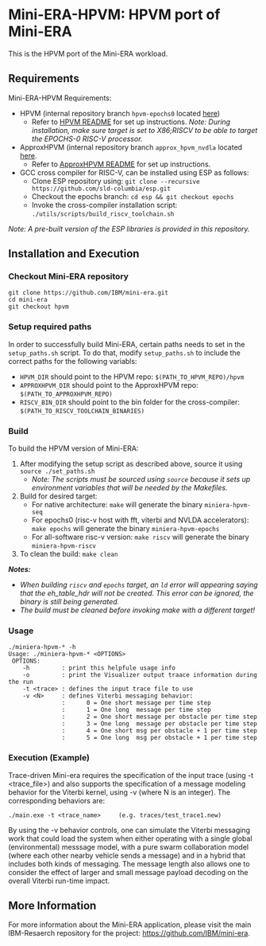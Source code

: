 # Mini-ERA-HPVM: HPVM port of Mini-ERA

This is the HPVM port of the Mini-ERA workload.

## Requirements

Mini-ERA-HPVM Requirements:

- HPVM (internal repository branch `hpvm-epochs0` located [here](https://gitlab.engr.illinois.edu/llvm/hpvm/-/tree/hpvm-epochs0))
    * Refer to [HPVM README](https://gitlab.engr.illinois.edu/llvm/hpvm/-/blob/hpvm-epochs0/README.md) for set up instructions.
    *Note: During installation, make sure target is set to X86;RISCV to be able to target the EPOCHS-0 RISC-V processor.*
- ApproxHPVM (internal repository branch `approx_hpvm_nvdla` located [here](https://gitlab.engr.illinois.edu/llvm/hpvm/-/tree/approx_hpvm_nvdla).
    * Refer to [ApproxHPVM README](https://gitlab.engr.illinois.edu/llvm/hpvm/-/blob/approx_hpvm_nvdla/README.md) for set up instructions.
- GCC cross compiler for RISC-V, can be installed using ESP as follows:
    * Clone ESP repository using: `git clone --recursive https://github.com/sld-columbia/esp.git`
    * Checkout the epochs branch: `cd esp && git checkout epochs`
    * Invoke the cross-compiler installation script: `./utils/scripts/build_riscv_toolchain.sh`

*Note: A pre-built version of the ESP libraries is provided in this repository.*

## Installation and Execution

### Checkout Mini-ERA repository
```
git clone https://github.com/IBM/mini-era.git
cd mini-era
git checkout hpvm
```

### Setup required paths
In order to successfully build Mini-ERA, certain paths needs to set in the `setup_paths.sh` script.
To do that, modify `setup_paths.sh` to include the correct paths for the following variabls:
* `HPVM_DIR` should point to the HPVM repo: `$(PATH_TO_HPVM_REPO)/hpvm`
* `APPROXHPVM_DIR` should point to the ApproxHPVM repo: `$(PATH_TO_APPROXHPVM_REPO)`
* `RISCV_BIN_DIR` should point to the bin folder for the cross-compiler: `$(PATH_TO_RISCV_TOOLCHAIN_BINARIES)`

### Build

To build the HPVM version of Mini-ERA: 

1. After modifying the setup script as described above, source it using `source ./set_paths.sh`
    - *Note: The scripts must be sourced using `source` because it sets up environment variables that will be needed by the Makefiles.*
2. Build for desired target:
    * For native architecture: `make` will generate the binary `miniera-hpvm-seq`
    * For epochs0 (risc-v host with fft, viterbi and NVLDA accelerators): `make epochs` will generate the binary `miniera-hpvm-epochs`
    * For all-software risc-v version: `make riscv` will generate the binary `miniera-hpvm-riscv`
3. To clean the build: `make clean`

***Notes:***
- *When building `riscv` and `epochs` target, an `ld` error will appearing saying that the eh_table_hdr will not be created. This error can be ignored, the binary is still being generated.*
- *The build must be cleaned before invoking make with a different target!*

### Usage
```
./miniera-hpvm-* -h
Usage: ./miniera-hpvm-* <OPTIONS>
 OPTIONS:
    -h         : print this helpfule usage info
    -o         : print the Visualizer output traace information during the run
    -t <trace> : defines the input trace file to use
    -v <N>     : defines Viterbi messaging behavior:
               :      0 = One short message per time step
               :      1 = One long  message per time step
               :      2 = One short message per obstacle per time step
               :      3 = One long  message per obstacle per time step
               :      4 = One short msg per obstacle + 1 per time step
               :      5 = One long  msg per obstacle + 1 per time step
```

### Execution (Example)

Trace-driven Mini-era requires the specification of the input trace (using -t <trace_file>) and also supports the specification of a message modeling behavior for the Viterbi kernel, using -v <N> (where N is an integer).  The corresponding behaviors are:

```
./main.exe -t <trace_name>     (e.g. traces/test_trace1.new)
```

By using the -v <N> behavior controls, one can simulate the Viterbi messaging work that could load the system when either operating with a single global (environmental) messsage model, with a pure swarm collaboration model (where each other nearby vehicle sends a message) and in a hybrid that includes both kinds of messaging.  The message length also allows one to consider the effect of larger and small message payload decoding on the overall Viterbi run-time impact.

## More Information
For more information about the Mini-ERA application, please visit the main IBM-Resaerch repository for the project: https://github.com/IBM/mini-era.
